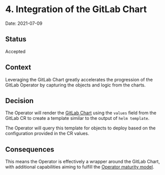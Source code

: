 # 4. Integration of the GitLab Chart

Date: 2021-07-09

## Status

Accepted

## Context

Leveraging the GitLab Chart greatly accelerates the progression of the GitLab Operator by capturing the
objects and logic from the charts. 

## Decision

The Operator will render the [GitLab Chart](https://gitlab.com/gitlab-org/charts/gitlab) using the `values`
field from the GitLab CR to create a template similar to the output of `helm template`.

The Operator will query this template for objects to deploy based on the configuration provided in the
CR values.


## Consequences

This means the Operator is effectively a wrapper around the GitLab Chart,
with additional capabilities aiming to fulfill the
[Operator maturity model](https://docs.openshift.com/container-platform/4.1/applications/operators/olm-what-operators-are.html#olm-maturity-model_olm-what-operators-are).
